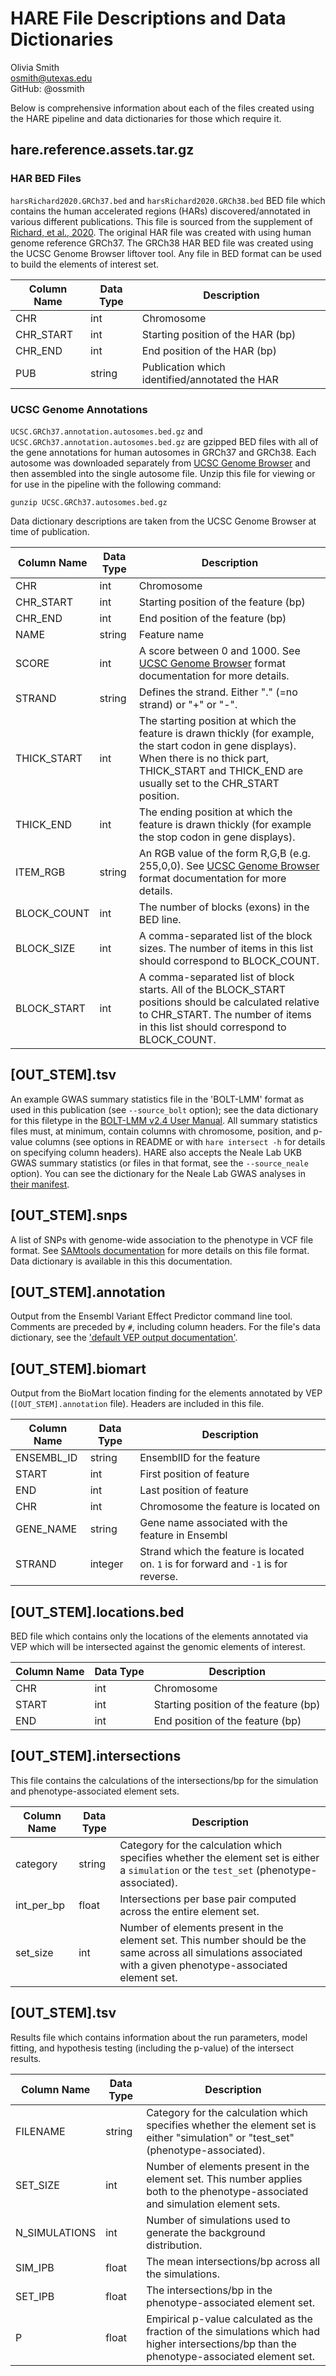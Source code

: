 # HARE File Descriptions and Data Dictionaries
Olivia Smith  
osmith@utexas.edu  
GitHub: @ossmith

Below is comprehensive information about each of the files created using the HARE pipeline and data dictionaries for those which require it.

## hare.reference.assets.tar.gz
### HAR BED Files
`harsRichard2020.GRCh37.bed` and `harsRichard2020.GRCh38.bed`
BED file which contains the human accelerated regions (HARs) discovered/annotated in various different publications. This file is sourced from the supplement of [Richard, et al., 2020](https://doi.org/10.1016/j.cell.2020.02.057). The original HAR file was created with using human genome reference GRCh37. The GRCh38 HAR BED file was created using the UCSC Genome Browser liftover tool. Any file in BED format can be used to build the elements of interest set.

| Column Name | Data Type | Description |
| ----------- | --------- | ----------- |
| CHR | int | Chromosome |
| CHR_START | int | Starting position of the HAR (bp) |
| CHR_END  | int | End position of the HAR (bp) |
| PUB | string | Publication which identified/annotated the HAR |

### UCSC Genome Annotations
`UCSC.GRCh37.annotation.autosomes.bed.gz` and `UCSC.GRCh37.annotation.autosomes.bed.gz` are gzipped BED files with all of the gene annotations for human autosomes in GRCh37 and GRCh38. Each autosome was downloaded separately from [UCSC Genome Browser](http://genome.ucsc.edu/cgi-bin/hgTables?db=hg19) and then assembled into the single autosome file. Unzip this file for viewing or for use in the pipeline with the following command:
```
gunzip UCSC.GRCh37.autosomes.bed.gz
```
Data dictionary descriptions are taken from the UCSC Genome Browser at time of publication.

| Column Name | Data Type | Description |
| ----------- | --------- | ----------- |
| CHR | int | Chromosome |
| CHR_START | int | Starting position of the feature (bp) |
| CHR_END  | int | End position of the feature (bp) |
| NAME | string | Feature name |
| SCORE | int | A score between 0 and 1000. See [UCSC Genome Browser](https://genome.ucsc.edu/FAQ/FAQformat.html#format1) format documentation for more details. |
| STRAND | string | Defines the strand. Either "." (=no strand) or "+" or "-". |
| THICK_START | int | The starting position at which the feature is drawn thickly (for example, the start codon in gene displays). When there is no thick part, THICK_START and THICK_END are usually set to the CHR_START position. |
| THICK_END | int | The ending position at which the feature is drawn thickly (for example the stop codon in gene displays). |
| ITEM_RGB | string | An RGB value of the form R,G,B (e.g. 255,0,0). See [UCSC Genome Browser](https://genome.ucsc.edu/FAQ/FAQformat.html#format1) format documentation for more details. |
| BLOCK_COUNT | int | The number of blocks (exons) in the BED line. |
| BLOCK_SIZE | int | A comma-separated list of the block sizes. The number of items in this list should correspond to BLOCK_COUNT. |
| BLOCK_START | int | A comma-separated list of block starts. All of the BLOCK_START positions should be calculated relative to CHR_START. The number of items in this list should correspond to BLOCK_COUNT. |

## [OUT_STEM].tsv
An example GWAS summary statistics file in the 'BOLT-LMM' format as used in this publication (see `--source_bolt` option); see the data dictionary for this filetype in the [BOLT-LMM v2.4 User Manual](https://alkesgroup.broadinstitute.org/BOLT-LMM/BOLT-LMM_manual.html). All summary statistics files must, at minimum, contain columns with chromosome, position, and p-value columns (see options in README or with `hare intersect -h` for details on specifying column headers). HARE also accepts the Neale Lab UKB GWAS summary statistics (or files in that format, see the `--source_neale` option). You can see the dictionary for the Neale Lab GWAS analyses in [their manifest](https://docs.google.com/spreadsheets/d/1kvPoupSzsSFBNSztMzl04xMoSC3Kcx3CrjVf4yBmESU/edit#gid=227859291).

## [OUT_STEM].snps
A list of SNPs with genome-wide association to the phenotype in VCF file format. See [SAMtools documentation](https://samtools.github.io/hts-specs/VCFv4.2.pdf) for more details on this file format. Data dictionary is available in this this documentation.

## [OUT_STEM].annotation
Output from the Ensembl Variant Effect Predictor command line tool. Comments are preceded by `#`, including column headers. For the file's data dictionary, see the ['default VEP output documentation'](https://uswest.ensembl.org/info/docs/tools/vep/vep_formats.html#defaultout).

## [OUT_STEM].biomart
Output from the BioMart location finding for the elements annotated by VEP (`[OUT_STEM].annotation` file). Headers are included in this file.

| Column Name | Data Type | Description |
| ----------- | --------- | ----------- |
| ENSEMBL_ID | string | EnsemblID for the feature |
| START | int | First position of feature |
| END  | int | Last position of feature |
| CHR | int | Chromosome the feature is located on |
| GENE_NAME | string | Gene name associated with the feature in Ensembl |
| STRAND | integer | Strand which the feature is located on. `1` is for forward and `-1` is for reverse. |

## [OUT_STEM].locations.bed
BED file which contains only the locations of the elements annotated via VEP which will be intersected against the genomic elements of interest.

| Column Name | Data Type | Description |
| ----------- | --------- | ----------- |
| CHR | int | Chromosome |
| START | int | Starting position of the feature (bp) |
| END  | int | End position of the feature (bp) |

## [OUT_STEM].intersections
This file contains the calculations of the intersections/bp for the simulation and phenotype-associated element sets.

| Column Name | Data Type | Description |
| ----------- | --------- | ----------- |
| category | string | Category for the calculation which specifies whether the element set is either a `simulation` or the `test_set` (phenotype-associated). |
| int_per_bp | float | Intersections per base pair computed across the entire element set. |
| set_size  | int | Number of elements present in the element set. This number should be the same across all simulations associated with a given phenotype-associated element set. |

## [OUT_STEM].tsv
Results file which contains information about the run parameters, model fitting, and hypothesis testing (including the p-value) of the intersect results.

| Column Name | Data Type | Description |
| ----------- | --------- | ----------- |
| FILENAME | string | Category for the calculation which specifies whether the element set is either "simulation" or "test_set" (phenotype-associated). |
| SET_SIZE | int | Number of elements present in the element set. This number applies both to the phenotype-associated and simulation element sets. |
| N_SIMULATIONS  | int | Number of simulations used to generate the background distribution. |
| SIM_IPB | float | The mean intersections/bp across all the simulations. |
| SET_IPB | float | The intersections/bp in the phenotype-associated element set. |
| P | float | Empirical p-value calculated as the fraction of the simulations which had higher intersections/bp than the phenotype-associated element set. |
